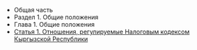 * Общая часть
* Раздел 1. Общие положения
* Глава 1. Общие положения
* [Статья 1. Отношения, регулируемые Налоговым кодексом Кыргызской Республики](https://lalawland.github.io/eurasia/kyrgyzstan/taxes/art1)

